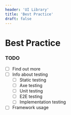 ```yaml
---
header: 'UI Library'
title: 'Best Practice'
draft: false
---
```


# Best Practice

### TODO

- [ ] Find out more
- [ ] Info about testing
  - [ ] Static testing
  - [ ] Axe testing
  - [ ] Unit testing
  - [ ] E2E testing
  - [ ] Implementation testing
- [ ] Framework usage
